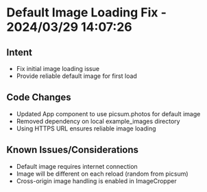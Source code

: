 # Default Image Loading Fix - 2024/03/29 14:07:26

## Intent
- Fix initial image loading issue
- Provide reliable default image for first load

## Code Changes
- Updated App component to use picsum.photos for default image
- Removed dependency on local example_images directory
- Using HTTPS URL ensures reliable image loading

## Known Issues/Considerations
- Default image requires internet connection
- Image will be different on each reload (random from picsum)
- Cross-origin image handling is enabled in ImageCropper
